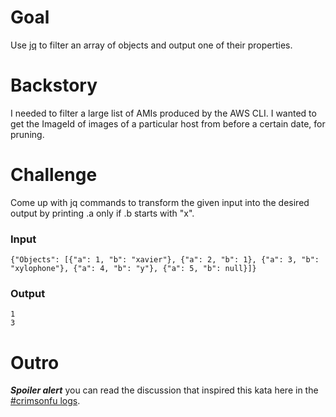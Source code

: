 # Goal

Use [jq](http://stedolan.github.io/jq/) to filter an array of objects and output one of their properties.

# Backstory

I needed to filter a large list of AMIs produced by the AWS CLI.  I wanted to get the ImageId of images of a particular host from before a certain date, for pruning.

# Challenge

Come up with jq commands to transform the given input into the desired output by printing .a only if .b starts with "x".

### Input

    {"Objects": [{"a": 1, "b": "xavier"}, {"a": 2, "b": 1}, {"a": 3, "b": "xylophone"}, {"a": 4, "b": "y"}, {"a": 5, "b": null}]}

### Output

    1
    3

# Outro

***Spoiler alert*** you can read the discussion that inspired this kata here in the [#crimsonfu logs](http://irclog.perlgeek.de/crimsonfu/2014-12-03#i_9755610).
